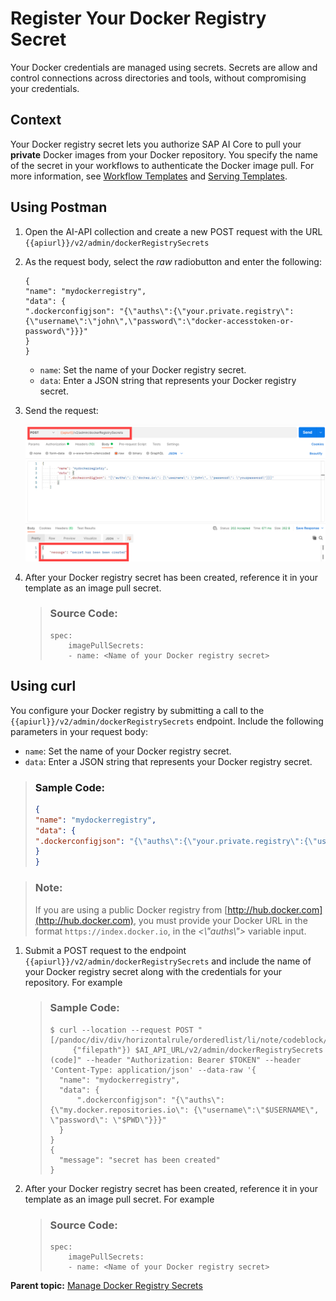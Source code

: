 <!-- loioa7cf5e1496eb4ea8beca79671f49ff66 -->

# Register Your Docker Registry Secret

Your Docker credentials are managed using secrets. Secrets are allow and control connections across directories and tools, without compromising your credentials.



<a name="loioa7cf5e1496eb4ea8beca79671f49ff66__section_jnm_xnf_mvb"/>

## Context

Your Docker registry secret lets you authorize SAP AI Core to pull your **private** Docker images from your Docker repository. You specify the name of the secret in your workflows to authenticate the Docker image pull. For more information, see [Workflow Templates](workflow-templates-83523ab.md) and [Serving Templates](serving-templates-20a8667.md).



<a name="loioa7cf5e1496eb4ea8beca79671f49ff66__section_lfb_34f_mvb"/>

## Using Postman

1.  Open the AI-API collection and create a new POST request with the URL `{{apiurl}}/v2/admin/dockerRegistrySecrets`
2.  As the request body, select the *raw* radiobutton and enter the following:

    ```
    {
    "name": "mydockerregistry",
    "data": {
    ".dockerconfigjson": "{\"auths\":{\"your.private.registry\":{\"username\":\"john\",\"password\":\"docker-accesstoken-or-password\"}}}"
    }
    }
    ```

    -   `name`: Set the name of your Docker registry secret.
    -   `data`: Enter a JSON string that represents your Docker registry secret.

3.  Send the request:

     ![](images/Register_Docker_Registry_Secret_with_Postman_7eccfad.png) 

4.  After your Docker registry secret has been created, reference it in your template as an image pull secret.

    > ### Source Code:  
    > ```
    > spec:
    >     imagePullSecrets:
    >     - name: <Name of your Docker registry secret>
    > ```




<a name="loioa7cf5e1496eb4ea8beca79671f49ff66__section_nqm_hqf_mvb"/>

## Using curl

You configure your Docker registry by submitting a call to the `{{apiurl}}/v2/admin/dockerRegistrySecrets` endpoint. Include the following parameters in your request body:

-   `name`: Set the name of your Docker registry secret.
-   `data`: Enter a JSON string that represents your Docker registry secret.

> ### Sample Code:  
> ```json
> {
> "name": "mydockerregistry",
> "data": {
> ".dockerconfigjson": "{\"auths\":{\"your.private.registry\":{\"username\":\"john\",\"password\":\"docker-accesstoken-or-password\"}}}"
> }
> }
> ```

> ### Note:  
> If you are using a public Docker registry from [http://hub.docker.com](http://hub.docker.com), you must provide your Docker URL in the format `https://index.docker.io`, in the *<\\"auths\\"\>* variable input.

1.  Submit a POST request to the endpoint `{{apiurl}}/v2/admin/dockerRegistrySecrets` and include the name of your Docker registry secret along with the credentials for your repository. For example

    > ### Sample Code:  
    > ```
    > $ curl --location --request POST "[/pandoc/div/div/horizontalrule/orderedlist/li/note/codeblock/span/code
    >      {"filepath"}) $AI_API_URL/v2/admin/dockerRegistrySecrets (code]" --header "Authorization: Bearer $TOKEN" --header 'Content-Type: application/json' --data-raw '{
    > 	"name": "mydockerregistry",
    > 	"data": {
    > 		".dockerconfigjson": "{\"auths\": {\"my.docker.repositories.io\": {\"username\":\"$USERNAME\", \"password\": \"$PWD\"}}}"
    > 	}
    > }
    > {
    > 	"message": "secret has been created"
    > }
    > ```

2.  After your Docker registry secret has been created, reference it in your template as an image pull secret. For example

    > ### Source Code:  
    > ```
    > spec:
    >     imagePullSecrets:
    >     - name: <Name of your Docker registry secret>
    > ```


**Parent topic:** [Manage Docker Registry Secrets](manage-docker-registry-secrets-c5445c4.md "Docker facilitates the packaging and running of an application in a remote container. Connect SAP AI Core to a Docker repository and manage access using a Docker registry secret.")

